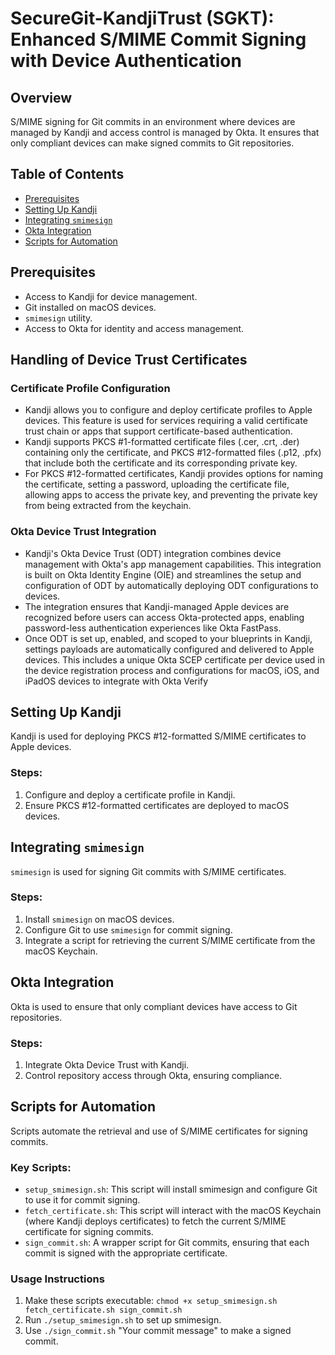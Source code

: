 # SecureGit-KandjiTrust (SGKT): Enhanced S/MIME Commit Signing with Device Authentication

## Overview
S/MIME signing for Git commits in an environment where devices are managed by Kandji and access control is managed by Okta. It ensures that only compliant devices can make signed commits to Git repositories.

## Table of Contents
- [Prerequisites](#prerequisites)
- [Setting Up Kandji](#setting-up-kandji)
- [Integrating `smimesign`](#integrating-smimesign)
- [Okta Integration](#okta-integration)
- [Scripts for Automation](#scripts-for-automation)

## Prerequisites
- Access to Kandji for device management.
- Git installed on macOS devices.
- `smimesign` utility.
- Access to Okta for identity and access management.

## Handling of Device Trust Certificates

### Certificate Profile Configuration

- Kandji allows you to configure and deploy certificate profiles to Apple devices. This feature is used for services requiring a valid certificate trust chain or apps that support certificate-based authentication​​.
- Kandji supports PKCS #1-formatted certificate files (.cer, .crt, .der) containing only the certificate, and PKCS #12-formatted files (.p12, .pfx) that include both the certificate and its corresponding private key​​.
- For PKCS #12-formatted certificates, Kandji provides options for naming the certificate, setting a password, uploading the certificate file, allowing apps to access the private key, and preventing the private key from being extracted from the keychain​​.

### Okta Device Trust Integration
- Kandji's Okta Device Trust (ODT) integration combines device management with Okta's app management capabilities. This integration is built on Okta Identity Engine (OIE) and streamlines the setup and configuration of ODT by automatically deploying ODT configurations to devices​​.
- The integration ensures that Kandji-managed Apple devices are recognized before users can access Okta-protected apps, enabling password-less authentication experiences like Okta FastPass​​.
- Once ODT is set up, enabled, and scoped to your blueprints in Kandji, settings payloads are automatically configured and delivered to Apple devices. This includes a unique Okta SCEP certificate per device used in the device registration process and configurations for macOS, iOS, and iPadOS devices to integrate with Okta Verify​



## Setting Up Kandji
Kandji is used for deploying PKCS #12-formatted S/MIME certificates to Apple devices.

### Steps:
1. Configure and deploy a certificate profile in Kandji.
2. Ensure PKCS #12-formatted certificates are deployed to macOS devices.

## Integrating `smimesign`
`smimesign` is used for signing Git commits with S/MIME certificates.

### Steps:
1. Install `smimesign` on macOS devices.
2. Configure Git to use `smimesign` for commit signing.
3. Integrate a script for retrieving the current S/MIME certificate from the macOS Keychain.

## Okta Integration
Okta is used to ensure that only compliant devices have access to Git repositories.

### Steps:
1. Integrate Okta Device Trust with Kandji.
2. Control repository access through Okta, ensuring compliance.

## Scripts for Automation
Scripts automate the retrieval and use of S/MIME certificates for signing commits.

### Key Scripts:
- `setup_smimesign.sh`: This script will install smimesign and configure Git to use it for commit signing.
- `fetch_certificate.sh`: This script will interact with the macOS Keychain (where Kandji deploys certificates) to fetch the current S/MIME certificate for signing commits.
- `sign_commit.sh`: A wrapper script for Git commits, ensuring that each commit is signed with the appropriate certificate.

### Usage Instructions

1. Make these scripts executable: `chmod +x setup_smimesign.sh fetch_certificate.sh sign_commit.sh`
2. Run `./setup_smimesign.sh` to set up smimesign.
3. Use `./sign_commit.sh` "Your commit message" to make a signed commit.











